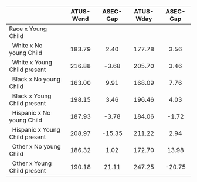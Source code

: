 
|                      |    ATUS-Wend |     ASEC-Gap |    ATUS-Wday |     ASEC-Gap |
| -------------------- | :----------: | :----------: | :----------: | :----------: |
| Race x Young Child   |              |              |              |              |
| &nbsp;&nbsp;White x No young Child |       183.79 |         2.40 |       177.78 |         3.56 |
| &nbsp;&nbsp;White x Young Child present |       216.88 |        -3.68 |       205.70 |         3.46 |
| &nbsp;&nbsp;Black x No young Child |       163.00 |         9.91 |       168.09 |         7.76 |
| &nbsp;&nbsp;Black x Young Child present |       198.15 |         3.46 |       196.46 |         4.03 |
| &nbsp;&nbsp;Hispanic x No young Child |       187.93 |        -3.78 |       184.06 |        -1.72 |
| &nbsp;&nbsp;Hispanic x Young Child present |       208.97 |       -15.35 |       211.22 |         2.94 |
| &nbsp;&nbsp;Other x No young Child |       186.32 |         1.02 |       172.70 |        13.98 |
| &nbsp;&nbsp;Other x Young Child present |       190.18 |        21.11 |       247.25 |       -20.75 |

